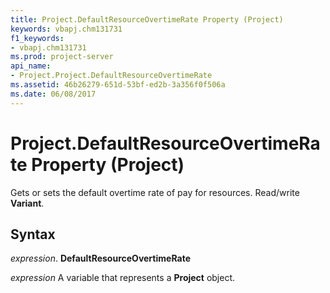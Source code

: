 ```yaml
---
title: Project.DefaultResourceOvertimeRate Property (Project)
keywords: vbapj.chm131731
f1_keywords:
- vbapj.chm131731
ms.prod: project-server
api_name:
- Project.Project.DefaultResourceOvertimeRate
ms.assetid: 46b26279-651d-53bf-ed2b-3a356f0f506a
ms.date: 06/08/2017
---
```



# Project.DefaultResourceOvertimeRate Property (Project)

Gets or sets the default overtime rate of pay for resources. Read/write  **Variant**.


## Syntax

 _expression_. **DefaultResourceOvertimeRate**

 _expression_ A variable that represents a **Project** object.


